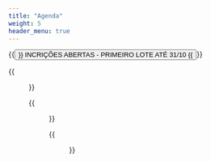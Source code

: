 ```yaml
---
title: "Agenda"
weight: 5
header_menu: true
---
```


{{<button href="https://www.e-inscricao.com/wonhyo/atualizacao-kukkiwon">}}
INCRIÇÕES ABERTAS - PRIMEIRO LOTE ATÉ 31/10
{{</button>}}

{{<figure src="images/agenda-sexta.jpeg" width="100%">}}

{{<figure src="images/agenda-sabado.jpeg" width="100%">}}

{{<figure src="images/agenda-domingo.jpeg" width="100%">}}
